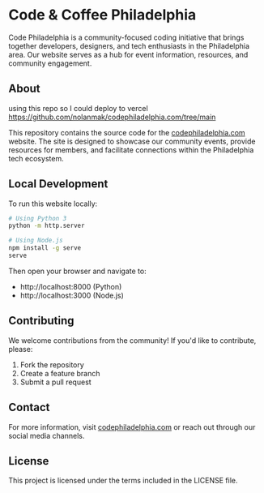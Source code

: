 # Code & Coffee Philadelphia

Code Philadelphia is a community-focused coding initiative that brings together developers, designers, and tech enthusiasts in the Philadelphia area. Our website serves as a hub for event information, resources, and community engagement.

## About
using this repo so I could deploy to vercel https://github.com/nolanmak/codephiladelphia.com/tree/main

This repository contains the source code for the [codephiladelphia.com](https://codephiladelphia.com) website. The site is designed to showcase our community events, provide resources for members, and facilitate connections within the Philadelphia tech ecosystem.

## Local Development

To run this website locally:

```bash
# Using Python 3
python -m http.server

# Using Node.js
npm install -g serve
serve
```

Then open your browser and navigate to:

- http://localhost:8000 (Python)
- http://localhost:3000 (Node.js)

## Contributing

We welcome contributions from the community! If you'd like to contribute, please:

1. Fork the repository
2. Create a feature branch
3. Submit a pull request

## Contact

For more information, visit [codephiladelphia.com](https://codephiladelphia.com) or reach out through our social media channels.

## License

This project is licensed under the terms included in the LICENSE file.
